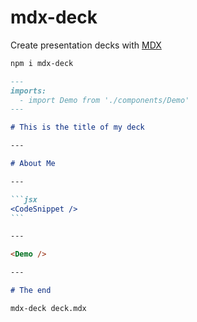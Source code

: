 # mdx-deck

Create presentation decks with [MDX][]

```sh
npm i mdx-deck
```

````md
---
imports:
  - import Demo from './components/Demo'
---

# This is the title of my deck

---

# About Me

---

```jsx
<CodeSnippet />
```

---

<Demo />

---

# The end
````

```sh
mdx-deck deck.mdx
```

[mdx]: https://github.com/mdx-js/mdx
